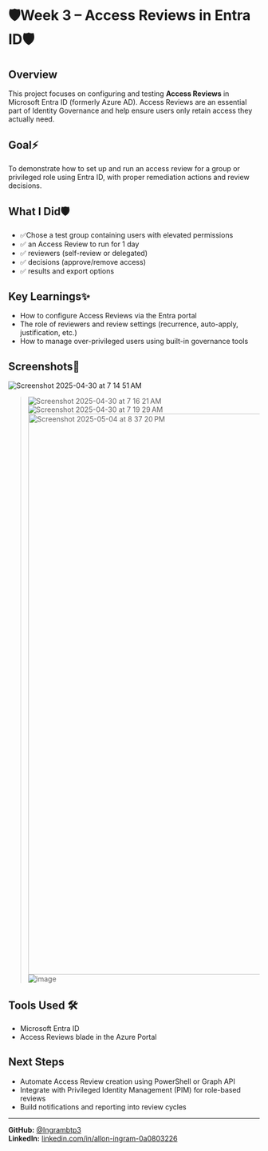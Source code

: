 # 🛡️Week 3 – Access Reviews in Entra ID🛡️

## Overview
This project focuses on configuring and testing **Access Reviews** in Microsoft Entra ID (formerly Azure AD). Access Reviews are an essential part of Identity Governance and help ensure users only retain access they actually need.

## Goal⚡️
To demonstrate how to set up and run an access review for a group or privileged role using Entra ID, with proper remediation actions and review decisions.

## What I Did🛡️
- ✅Chose a test group containing users with elevated permissions
- ✅ an Access Review to run for 1 day
- ✅ reviewers (self-review or delegated)
- ✅ decisions (approve/remove access)
- ✅ results and export options

## Key Learnings✨
- How to configure Access Reviews via the Entra portal
- The role of reviewers and review settings (recurrence, auto-apply, justification, etc.)
- How to manage over-privileged users using built-in governance tools

## Screenshots📸
![Screenshot 2025-04-30 at 7 14 51 AM](https://github.com/user-attachments/assets/43554601-ca71-4223-9269-9f6f56e143e2)
> ![Screenshot 2025-04-30 at 7 16 21 AM](https://github.com/user-attachments/assets/598f251f-cd16-40b0-8527-5c5af0c2c61a)
> ![Screenshot 2025-04-30 at 7 19 29 AM](https://github.com/user-attachments/assets/0608a888-a013-4dd1-a212-1ffe4802f78d)
> <img width="1122" alt="Screenshot 2025-05-04 at 8 37 20 PM" src="https://github.com/user-attachments/assets/a09609f8-c9f5-4453-a537-951aade61057" />
![image](https://github.com/user-attachments/assets/771f553d-7bc5-439d-a0ec-ec8004bf3b3d)


## Tools Used 🛠️
- Microsoft Entra ID
- Access Reviews blade in the Azure Portal

## Next Steps
- Automate Access Review creation using PowerShell or Graph API
- Integrate with Privileged Identity Management (PIM) for role-based reviews
- Build notifications and reporting into review cycles

---

**GitHub:** [@Ingrambtp3](https://github.com/Ingrambtp3)   
**LinkedIn:** [linkedin.com/in/allon-ingram-0a0803226](https://www.linkedin.com/in/allon-ingram-0a0803226)


